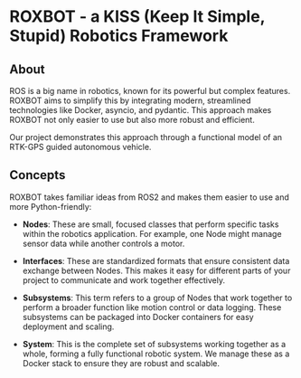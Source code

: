 # ROXBOT - a KISS (Keep It Simple, Stupid) Robotics Framework

## About

ROS is a big name in robotics, known for its powerful but complex features. ROXBOT aims to simplify this by integrating modern, streamlined technologies like Docker, asyncio, and pydantic. This approach makes ROXBOT not only easier to use but also more robust and efficient.

Our project demonstrates this approach through a functional model of an RTK-GPS guided autonomous vehicle.

## Concepts

ROXBOT takes familiar ideas from ROS2 and makes them easier to use and more Python-friendly:

- **Nodes**: These are small, focused classes that perform specific tasks within the robotics application. For example, one Node might manage sensor data while another controls a motor.

- **Interfaces**: These are standardized formats that ensure consistent data exchange between Nodes. This makes it easy for different parts of your project to communicate and work together effectively.

- **Subsystems**: This term refers to a group of Nodes that work together to perform a broader function like motion control or data logging. These subsystems can be packaged into Docker containers for easy deployment and scaling.

- **System**: This is the complete set of subsystems working together as a whole, forming a fully functional robotic system. We manage these as a Docker stack to ensure they are robust and scalable.
